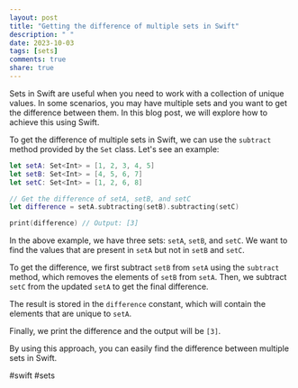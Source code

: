 ```yaml
---
layout: post
title: "Getting the difference of multiple sets in Swift"
description: " "
date: 2023-10-03
tags: [sets]
comments: true
share: true
---
```


Sets in Swift are useful when you need to work with a collection of unique values. In some scenarios, you may have multiple sets and you want to get the difference between them. In this blog post, we will explore how to achieve this using Swift.

To get the difference of multiple sets in Swift, we can use the `subtract` method provided by the `Set` class. Let's see an example:

```swift
let setA: Set<Int> = [1, 2, 3, 4, 5]
let setB: Set<Int> = [4, 5, 6, 7]
let setC: Set<Int> = [1, 2, 6, 8]

// Get the difference of setA, setB, and setC
let difference = setA.subtracting(setB).subtracting(setC)

print(difference) // Output: [3]

```

In the above example, we have three sets: `setA`, `setB`, and `setC`. We want to find the values that are present in `setA` but not in `setB` and `setC`.

To get the difference, we first subtract `setB` from `setA` using the `subtract` method, which removes the elements of `setB` from `setA`. Then, we subtract `setC` from the updated `setA` to get the final difference.

The result is stored in the `difference` constant, which will contain the elements that are unique to `setA`.

Finally, we print the difference and the output will be `[3]`.

By using this approach, you can easily find the difference between multiple sets in Swift.

#swift #sets